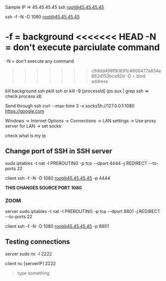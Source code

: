 Sample IP => 45.45.45.45
ssh root@45.45.45.45

ssh -f -N -D 1080 root@45.45.45.45

-f = background
<<<<<<< HEAD
-N = don't execute parciulate command
=======
-N = don't execute any command
>>>>>>> c9ddd498f90691c4600477a834e862d153bce92d
-D = bind address


kill background ssh
    pkill ssh
        or
    kill -9 [processId]
    (ps aux | grep ssh => check process id)

Send through ssh 
    curl --max-time 3 -x socks5h://127.0.0.1:1080 https://google.com


Windows -> Internet Options -> Connections -> LAN settings -> Use proxy server for LAN -> set socks

check what is my ip

## Change port of SSH in SSH server

sudo iptables -t nat -I PREROUTING -p tcp --dport 4444 -j REDIRECT --to-ports 22

client
ssh -f -N -D 1080 root@45.45.45.45 -p 4444

<b> THIS CHANGES SOURCE PORT 1080 </b>

### ZOOM
server
sudo iptables -t nat -I PREROUTING -p tcp --dport 8801 -j REDIRECT --to-ports 22

client
ssh -f -N -D 1080 root@45.45.45.45 -p 8801

## Testing connections

server
sudo nc -l 2222

client 
nc [serverIP] 2222
> type something



